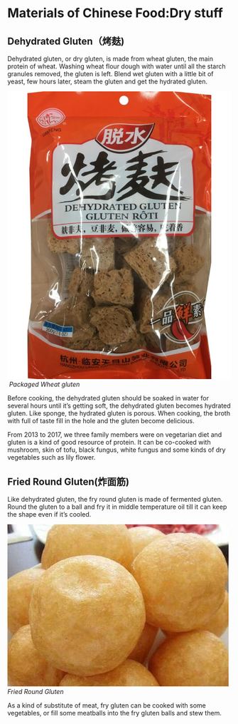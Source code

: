 # Materials of Chinese Food:Dry stuff

## Dehydrated Gluten（烤麸)

Dehydrated gluten, or dry gluten, is made from wheat gluten, the main protein of wheat. Washing wheat flour dough with water until all the starch granules removed, the gluten is left. Blend wet gluten with a little bit of yeast, few hours later, steam the gluten and get the hydrated gluten. 



![wheat gluten](dehydrated_gluten.jpg)
​		 *Packaged Wheat gluten*



Before cooking, the dehydrated gluten should be soaked in water for several hours until it’s getting soft, the dehydrated gluten becomes hydrated gluten. Like sponge, the hydrated gluten is porous. When cooking, the broth with full of taste fill in the hole and the gluten become delicious.



From 2013 to 2017, we three family members were on vegetarian diet and gluten is a kind of good resource of protein. It can be co-cooked with mushroom, skin of tofu, black fungus, white fungus and some kinds of dry vegetables such as lily flower.



## Fried Round Gluten(炸面筋) 

Like dehydrated gluten, the fry round gluten is made of fermented gluten. Round the gluten to a ball and fry it in middle temperature oil till it can keep the shape even if it’s cooled.



![Fry Round Gluten](fry_gluten.jpg)   
 *Fried Round Gluten*



As a kind of substitute of meat, fry gluten can be cooked with some vegetables, or fill some meatballs into the fry gluten balls and stew them.  